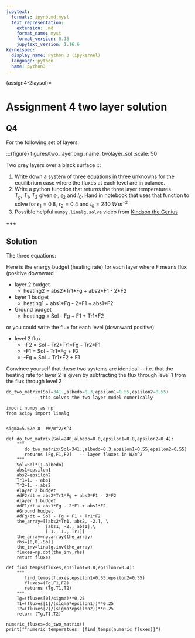 ```yaml
---
jupytext:
  formats: ipynb,md:myst
  text_representation:
    extension: .md
    format_name: myst
    format_version: 0.13
    jupytext_version: 1.16.6
kernelspec:
  display_name: Python 3 (ipykernel)
  language: python
  name: python3
---
```


(assign4-2laysol)=
# Assignment 4 two layer solution

## Q4

For the following set of layers:

:::{figure} figures/two_layer.png
:name: twolayer_sol
:scale: 50

Two grey layers over a black surface
:::


1) Write down a system of three equations in three unknowns for the equilibrium case where the fluxes at each level are in balance.
2) Write a python function that returns the three layer temperatures  $T_g,\ T_1,\ T_2$ given $\epsilon_1$, $\epsilon_2$ and $I_0$.  Hand in notebook that uses that function to solve for $\epsilon_1=0.8$, $\epsilon_2 = 0.4$ and $I_0 = 240\ W\,m^{-2}$ 
3) Possible helpful `numpy.linalg.solve` video from [Kindson the Genius](https://www.youtube.com/watch?v=lMI63LrKNnA)

+++

## Solution

The three equations:

Here is the energy budget (heating rate) for each layer where F means flux (positive downward

- layer 2 budget
   - heating2 = abs2\*Tr1\*Fg + abs2\*F1 - 2\*F2
- layer 1 budget
   - heating1 = abs1\*Fg - 2\*F1 + abs1*F2
- Ground budget
   - heatingg = Sol - Fg + F1 + Tr1*F2

or you could write the flux for each level (downward positive)

- level 2 flux
  - -F2 = Sol - Tr2\*Tr1\*Fg - Tr2\*F1
  - -F1 = Sol - Tr1\*Fg + F2
  - -Fg = Sol + Tr1\*F2 + F1
    
  
Convince yourself that these two systems are identical -- i.e. that the heating rate for layer 2 is given by subtracting the flux through level 1 from the flux through level 2

```python
do_two_matrix(Sol=341.,albedo=0.3,epsilon1=0.55,epsilon2=0.55)         
          -- this solves the two layer model numerically
```

```{code-cell} ipython3
import numpy as np
from scipy import linalg


sigma=5.67e-8  #W/m^2/K^4

def do_two_matrix(Sol=240,albedo=0.0,epsilon1=0.8,epsilon2=0.4):
    """
       do_two_matrix(Sol=341.,albedo=0.3,epsilon1=0.55,epsilon2=0.55)
       returns [Fg,F1,F2]   -- layer fluxes in W/m^2
    """   
    Sol=Sol*(1-albedo)
    abs1=epsilon1
    abs2=epsilon2
    Tr1=1. - abs1
    Tr2=1. - abs2
    #layer 2 budget
    #dF2/dt = abs2*Tr1*Fg + abs2*F1 - 2*F2
    #layer 1 budget
    #dF1/dt = abs1*Fg - 2*F1 + abs1*F2
    #Ground budget
    #dFg/dt = Sol - Fg + F1 + Tr1*F2
    the_array=[[abs2*Tr1, abs2, -2.], \
               [abs1, -2., abs1],\
               [-1., 1., Tr1]]
    the_array=np.array(the_array)
    rhs=[0,0,-Sol]
    the_inv=linalg.inv(the_array)
    fluxes=np.dot(the_inv,rhs)
    return fluxes

def find_temps(fluxes,epsilon1=0.8,epsilon2=0.4):
    """
       find_temps(fluxes,epsilon1=0.55,epsilon2=0.55)
       fluxes=(Fg,F1,F2)
       returns (Tg,T1,T2)
    """
    Tg=(fluxes[0]/sigma)**0.25
    T1=(fluxes[1]/(sigma*epsilon1))**0.25
    T2=(fluxes[2]/(sigma*epsilon2))**0.25
    return (Tg,T1,T2)   
```

```{code-cell} ipython3
numeric_fluxes=do_two_matrix()
print(f"numeric temperatues: {find_temps(numeric_fluxes)}")
```

```{code-cell} ipython3

```

```{code-cell} ipython3

```
